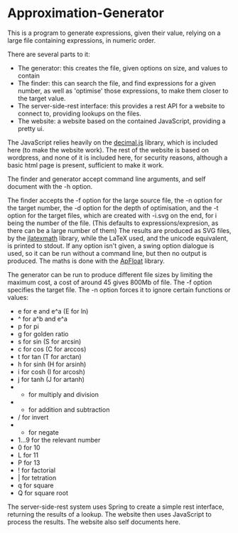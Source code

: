 # Approximation-Generator

This is a program to generate expressions, given their value, relying on a large file containing expressions, in numeric order.

There are several parts to it:
  - The generator: this creates the file, given options on size, and values to contain
  - The finder: this can search the file, and find expressions for a given number, as well as 'optimise' those expressions, to make them closer to the target value.
  - The server-side-rest interface: this provides a rest API for a website to connect to, providing lookups on the files.
  - The website: a website based on the contained JavaScript, providing a pretty ui.

The JavaScript relies heavily on the [decimal.js](https://github.com/MikeMcl/decimal.js) library, which is included here (to make the website work).
The rest of the website is based on wordpress, and none of it is included here, for security reasons, although a basic html page is present, sufficient to make it work.

The finder and generator accept command line arguments, and self document with the -h option.

The finder accepts the -f option for the large source file, the -n option for the target number, the -d option for the depth of optimisation, and the -t option for the target files, which are created with -i.svg on the end, for i being the number of the file. (This defaults to expressions/expresion, as there can be a large number of them) The results are produced as SVG files, by the [jlatexmath](https://github.com/opencollab/jlatexmath) library, while the LaTeX used, and the unicode equivalent, is printed to stdout. If any option isn't given, a swing option dialogue is used, so it can be run without a command line, but then no output is produced. The maths is done with the [ApFloat](http://www.apfloat.org/) library.

The generator can be run to produce different file sizes by limiting the maximum cost, a cost of around 45 gives 800Mb of file. The -f option specifies the target file. The -n option forces it to ignore certain functions or values: 
  - e for e and e^a (E for ln)
  - ^ for a^b and e^a
  - p for pi
  - g for golden ratio
  - s for sin (S for arcsin)
  - c for cos (C for arccos)
  - t for tan (T for arctan)
  - h for sinh (H for arsinh)
  - i for cosh (I for arcosh)
  - j for tanh (J for artanh)
  - * for multiply and division
  - + for addition and subtraction
  - / for invert
  - - for negate
  - 1...9 for the relevant number
  - 0 for 10
  - L for 11
  - P for 13
  - ! for factorial
  - | for tetration
  - q for square
  - Q for square root

The server-side-rest system uses Spring to create a simple rest interface, returning the results of a lookup.
The website then uses JavaScript to process the results. The website also self documents here.
